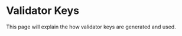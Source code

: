 # Validator Keys <!-- omit in toc -->

This page will explain the how validator keys are generated and used.
